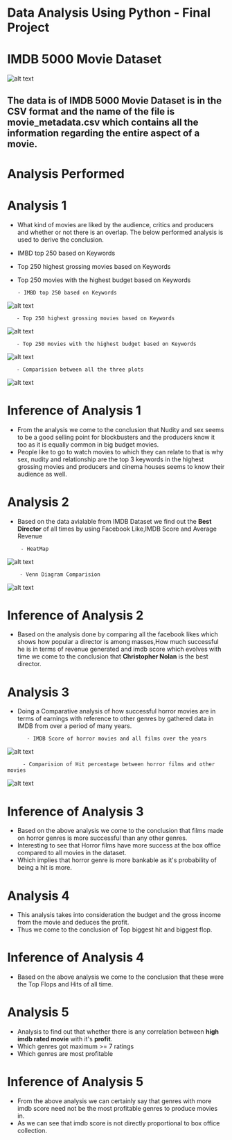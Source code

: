 
# Data Analysis Using Python - Final Project
# IMDB 5000 Movie Dataset

![alt text](https://github.com/kunalmsharma/sharma_kunal_spring2017/blob/master/Final/extra/imdb.jpg)

## The data is of IMDB 5000 Movie Dataset is in the CSV format and the name of the file is movie_metadata.csv which contains all the information regarding the entire aspect of a movie.


# Analysis Performed

# Analysis 1

 - What kind of movies are liked by the audience, critics and producers and whether or not there is an overlap.
    The below performed analysis is used to derive the conclusion.
 - IMBD top 250 based on Keywords
 - Top 250 highest grossing movies based on Keywords
 - Top 250 movies with the highest budget based on Keywords

 
 
       - IMBD top 250 based on Keywords
 ![alt text](https://github.com/kunalmsharma/sharma_kunal_spring2017/blob/master/Final/analysis/ana_1/TopIMDBMoviesKeyword.png)
 
       - Top 250 highest grossing movies based on Keywords
 ![alt text](https://github.com/kunalmsharma/sharma_kunal_spring2017/blob/master/Final/analysis/ana_1/TopGrossingMoviesKeyword.png)
 
       - Top 250 movies with the highest budget based on Keywords
![alt text](https://github.com/kunalmsharma/sharma_kunal_spring2017/blob/master/Final/analysis/ana_1/TopHIghestBudgetKeyword.png)

       - Comparision between all the three plots
 
 ![alt text](https://github.com/kunalmsharma/sharma_kunal_spring2017/blob/master/Final/analysis/ana_1/Comparision.png)

# Inference of Analysis 1

 * From the analysis we come to the conclusion that Nudity and sex seems to be a good selling point for blockbusters and the producers know it too as it is equally common in big budget movies.
 * People like to go to watch movies to which they can relate to that is why sex, nudity and relationship are the top 3 keywords in the highest grossing movies and producers and cinema houses seems to know their audience as well.

# Analysis 2

 * Based on the data avialable from IMDB Dataset we find out the **Best Director** of all times by using Facebook Like,IMDB Score and Average Revenue

        - HeatMap
![alt text](https://github.com/kunalmsharma/sharma_kunal_spring2017/blob/master/Final/analysis/ana_2/HeatMap.png)

        - Venn Diagram Comparision  
![alt text](https://github.com/kunalmsharma/sharma_kunal_spring2017/blob/master/Final/analysis/ana_2/BestDirector.png)        
        
# Inference of Analysis 2

 * Based on the analysis done by comparing all the facebook likes which shows how popular a director is among masses,How much successful he is in terms of revenue generated and imdb score which evolves with time we come to the conclusion that **Christopher Nolan** is the best director.

# Analysis 3

* Doing a Comparative analysis of how successful horror movies are in terms of earnings with reference to other genres by gathered data in IMDB from over a period of many years. 

         - IMDB Score of horror movies and all films over the years
![alt text](https://github.com/kunalmsharma/sharma_kunal_spring2017/blob/master/Final/analysis/ana_2/BestDirector.png)  

         - Comparision of Hit percentage between horror films and other movies
![alt text](https://github.com/kunalmsharma/sharma_kunal_spring2017/blob/master/Final/analysis/ana_3/Comparision.png)

# Inference of Analysis 3

 * Based on the above analysis we come to the conclusion that films made on horror genres is more successful than any      other genres.
 * Interesting to see that Horror films have more success at the box office compared to all movies in the dataset. 
 * Which implies that horror genre is more bankable as it's probability of being a hit is more.

# Analysis 4

 * This analysis takes into consideration the budget and the gross income from the movie and deduces the profit.
 * Thus we come to the conclusion of Top biggest hit and biggest flop.

# Inference of Analysis 4

  * Based on the above analysis we come to the conclusion that these were the Top Flops and Hits of all time.

# Analysis 5

  * Analysis to find out that whether there is any correlation between **high imdb rated movie** with it's **profit**.
  * Which genres got maximum >= 7 ratings
  * Which genres are most profitable

# Inference of Analysis 5

 * From the above analysis we can certainly say that genres with more imdb score need not be the most profitable genres    to produce movies in.
 * As we can see that imdb score is not directly proportional to box office collection.
